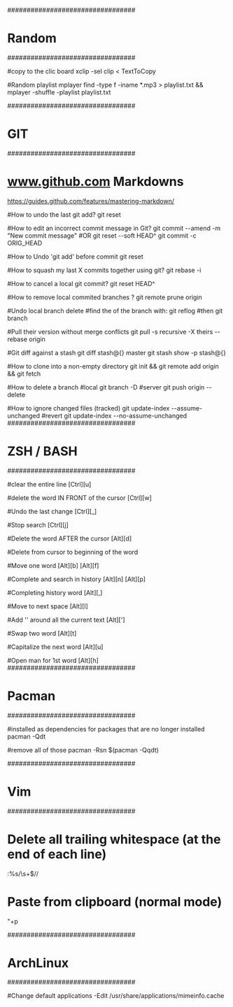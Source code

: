 #################################
#           Random
#################################

#copy to the clic board
xclip -sel clip < TextToCopy

#Random playlist mplayer
find -type f -iname \*.mp3 > playlist.txt && mplayer -shuffle -playlist playlist.txt

#################################
#           GIT
#################################

# www.github.com Markdowns
https://guides.github.com/features/mastering-markdown/

#How to undo the last git add?
git reset

#How to edit an incorrect commit message in Git?
git commit --amend -m "New commit message"
 #OR
git reset --soft HEAD^
git commit -c ORIG_HEAD

#How to Undo 'git add' before commit
git reset <file>

#How to squash my last X commits together using git?
git rebase -i <after-this-commit>

#How to cancel a local git commit?
git reset HEAD^

#How to remove local commited branches ?
git remote prune origin

#Undo local branch delete
 #find the <sha1> of the branch with:
  git reflog
 #then
  git branch <BranchName> <sha1>

#Pull their version without merge conflicts
git pull -s recursive -X theirs --rebase origin <BranchName>

#Git diff against a stash
git diff stash@{<number>} master
git stash show -p stash@{<number>}

#How to clone into a non-empty directory
git init && git remote add origin <path of the repo> && git fetch

#How to delete a branch
 #local
  git branch -D <BranchName>
 #server
  git push origin --delete <BranchName>

#How to ignore changed files (tracked)
 git update-index --assume-unchanged <file>
 #revert
 git update-index --no-assume-unchanged <file>
#################################
#           ZSH / BASH
#################################

#clear the entire line
[Ctrl][u]

#delete the word IN FRONT of the cursor
[Ctrl][w]

#Undo the last change
[Ctrl][_]

#Stop search
[Ctrl][j]

#Delete the word AFTER the cursor
[Alt][d]

#Delete from cursor to beginning of the word

#Move one word
[Alt][b]
[Alt][f]

#Complete and search in history
[Alt][n]
[Alt][p]

#Completing history word
[Alt][,]

#Move to next space
[Alt][l]

#Add '' around all the current text
[Alt][']

#Swap two word
[Alt][t]

#Capitalize the next word
[Alt][u]

#Open man for 1st word
[Alt][h]
#################################
#           Pacman
#################################

#installed as dependencies for packages that are no longer installed
pacman -Qdt

#remove all of those
pacman -Rsn $(pacman -Qqdt)

#################################
#           Vim
#################################

# Delete all trailing whitespace (at the end of each line)
:%s/\s\+$//

# Paste from clipboard (normal mode)
"+p

#################################
#           ArchLinux
#################################

#Change default applications
-Edit /usr/share/applications/mimeinfo.cache
